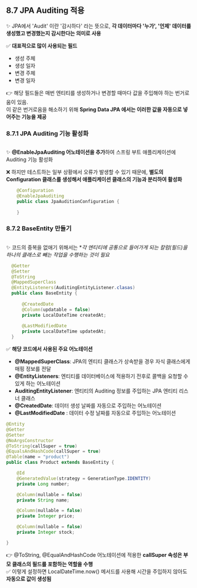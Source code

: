 ## 8.7 JPA Auditing 적용
:sparkles: JPA에서 'Audit' 이란 '감시하다' 라는 뜻으로, **각 데이터마다 '누가', '언제' 데이터를 생성했고 변경했는지 감시한다는 의미로 사용**  

:white_check_mark: **대표적으로 많이 사용되는 필드**  
* 생성 주체
* 생성 일자
* 변경 주체
* 변경 일자

:point_right: 해당 필드들은 매번 엔티티를 생성하거나 변경할 때마다 값을 주입해야 하는 번거로움이 있음.   
이 같은 번거로움을 해소하기 위해 **Spring Data JPA 에서는 이러한 값을 자동으로 넣어주는 기능을 제공**  

### 8.7.1 JPA Auditing 기능 활성화
##
:sparkles: **@EnableJpaAuditing 어노테이션을 추가**하여 스프링 부트 애플리케이션에 Auditing 기능 활성화  

:x: 하지만 테스트하는 일부 상황에서 오류가 발생할 수 있기 때문에, **별도의 Configuration 클래스를 생성해서 애플리케이션 클래스의 기능과 분리하여 활성화**
```java
    @Configuration
    @EnableJpaAuditing
    public class JpaAuditionConfiguration {
    
    }
```

### 8.7.2 BaseEntity 만들기
##
:sparkles: 코드의 중복을 없애기 위해서는 **각 엔티티에 공통으로 들어가게 되는 칼럼(필드)을 하나의 클래스로 빼는 작업을 수행하는 것이 필요*  

``` java
  @Getter
  @Setter
  @ToString
  @MappedSuperClass
  @EntityListeners(AuditingEntityListener.clasas)
  public class BaseEntity {
    
      @CreatedDate
      @Column(updatable = false)
      private LocalDateTime createdAt;
      
      @LastModifiedDate
      private LocalDateTime updatedAt;
  }
```
:white_check_mark: **해당 코드에서 사용된 주요 어노테이션**  

* **@MappedSuperClass**: JPA의 엔티티 클래스가 상속받을 경우 자식 클래스에게 매핑 정보를 전달  
* **@EntityListeners**: 엔티티를 데이터베이스에 적용하기 전후로 콜백을 요청할 수 있게 하는 어노테이션  
* **AuditingEntityListener**: 엔티티의 Auditing 정보를 주입하는 JPA 엔티티 리스너 클래스
* **@CreatedDate**: 데이터 생성 날짜를 자동으로 주입하는 어노테이션
* **@LastModifiedDate** : 데이터 수정 날짜를 자동으로 주입하는 어노테이션  

``` java
@Entity
@Getter
@Setter
@NoArgsConstructor
@ToString(callSuper = true)
@EqualsAndHashCode(callSuper = true)
@Table(name = "product")
public class Product extends BaseEntity {

    @Id
    @GeneratedValue(strategy = GenerationType.IDENTITY)
    private Long number;

    @Column(nullable = false)
    private String name;

    @Column(nullable = false)
    private Integer price;

    @Column(nullable = false)
    private Integer stock;

}

```
:point_right: @ToString, @EqualAndHashCode 어노테이션에 적용한 **callSuper 속성은 부모 클래스의 필드를 포함하는 역할을 수행**  
:white_check_mark: 이렇게 설정하면 LocalDateTime.now() 메서드를 사용해 시간을 주입하지 않아도 **자동으로 값이 생성됨**
